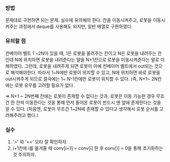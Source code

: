 ### 방법
문제대로 구현하면 되는 문제. 실수에 유의해야 한다.
칸을 이동시켜주고, 로봇을 이동시켜주는 과정에서 deque를 사용해도 되지만, 일반 배열로 구현하였다.

### 유의할 점
컨베이어 벨트 1 ~2N이 있을 때, 1은 로봇을 올려주는 칸이고 N은 로봇을 내려주는 칸인데 N에 위치하면 로봇을 내려준다는 말을 N+1칸으로 로봇을 이동시켜준다는 말로 이해하였다.
그런데, 로봇을 내려주게 되면 로봇이 아예 컨베이어 벨트에서 out되는 것으로 해석해야한다.
따라서 1~N에만 로봇이 위치할 수 있고, N에 위치하면 바로 로봇을 out시켜주게 되므로 결국에는 1~ N-1칸에만 로봇이 위치할 수 있다.
(즉, N+1~ 2N칸에는 로봇 유무를 고려할 필요가 없다.

=> N+1 ~ 2N번째 칸에는 로봇이 존재할 수 없다는 것과, 로봇은 이동 가능한 경우 무조건 한 칸씩 이동한다는 것을 통해
먼저 들어온 로봇이 반드시 맨 앞에 존재한다는 것을 알 수 있다. (처음엔, 로봇이 무조건 1~2N에 존재할 수 있다고 생각해서 로봇 순서를 고려해주려고 했다.)

### 실수
1) '=' 와 '==' 오타 잘 확인하자.
2) i+1칸에 i를 옮겨줄 때 conv[i+1] = conv[i] 한 후 conv[i] = 0을 통해 초기화하는 것 주의하자.
